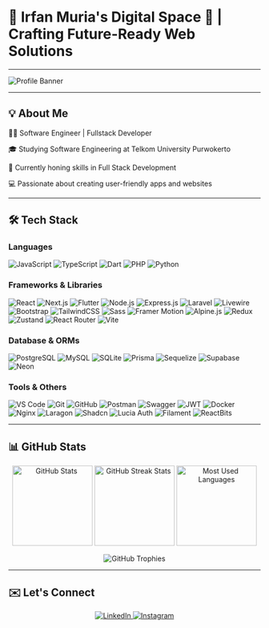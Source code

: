 # 🌟 Irfan Muria's Digital Space 🚀 | Crafting Future-Ready Web Solutions  

---

![Profile Banner](https://readme-typing-svg.demolab.com?font=Fira+Code&weight=600&size=24&duration=4000&pause=1000&color=5CB3FF&width=435&lines=Hi+There!+I'm+Irfan+Muria+👋;Welcome+to+my+GitHub+Profile!;Passionate+Web+%26+Mobile+Developer;Always+Learning+and+Building!)

---

## 💡 About Me

👨‍💻 Software Engineer | Fullstack Developer 

🎓 Studying Software Engineering at Telkom University Purwokerto

🌱 Currently honing skills in Full Stack Development

💻 Passionate about creating user-friendly apps and websites

---

## 🛠️ Tech Stack 
### Languages 
![JavaScript](https://img.shields.io/badge/JavaScript-F7DF1E?logo=javascript&logoColor=black&style=for-the-badge) ![TypeScript](https://img.shields.io/badge/TypeScript-3178C6?logo=typescript&logoColor=white&style=for-the-badge) ![Dart](https://img.shields.io/badge/Dart-0175C2?logo=dart&logoColor=white&style=for-the-badge) ![PHP](https://img.shields.io/badge/PHP-777BB4?logo=php&logoColor=white&style=for-the-badge) ![Python](https://img.shields.io/badge/Python-3776AB?logo=python&logoColor=white&style=for-the-badge)

### Frameworks & Libraries 
![React](https://img.shields.io/badge/React-61DAFB?logo=react&logoColor=black&style=for-the-badge) ![Next.js](https://img.shields.io/badge/Next.js-000000?logo=nextdotjs&logoColor=white&style=for-the-badge) ![Flutter](https://img.shields.io/badge/Flutter-02569B?logo=flutter&logoColor=white&style=for-the-badge) ![Node.js](https://img.shields.io/badge/Node.js-339933?logo=node.js&logoColor=white&style=for-the-badge) ![Express.js](https://img.shields.io/badge/Express.js-000000?logo=express&logoColor=white&style=for-the-badge) ![Laravel](https://img.shields.io/badge/Laravel-FF2D20?logo=laravel&logoColor=white&style=for-the-badge) ![Livewire](https://img.shields.io/badge/Livewire-4E56A6?logo=livewire&logoColor=white&style=for-the-badge) ![Bootstrap](https://img.shields.io/badge/Bootstrap-7952B3?logo=bootstrap&logoColor=white&style=for-the-badge) ![TailwindCSS](https://img.shields.io/badge/TailwindCSS-06B6D4?logo=tailwindcss&logoColor=white&style=for-the-badge) ![Sass](https://img.shields.io/badge/Sass-CC6699?logo=sass&logoColor=white&style=for-the-badge) ![Framer Motion](https://img.shields.io/badge/Framer%20Motion-0055FF?logo=framer&logoColor=white&style=for-the-badge) ![Alpine.js](https://img.shields.io/badge/Alpine.js-77C1D2?logo=alpinedotjs&logoColor=black&style=for-the-badge) ![Redux](https://img.shields.io/badge/Redux-764ABC?logo=redux&logoColor=white&style=for-the-badge) ![Zustand](https://img.shields.io/badge/Zustand-181717?🐻Color=white&style=for-the-badge) ![React Router](https://img.shields.io/badge/React%20Router-CA4245?logo=reactrouter&logoColor=white&style=for-the-badge) ![Vite](https://img.shields.io/badge/Vite-646CFF?logo=vite&logoColor=white&style=for-the-badge) 

### Database & ORMs 
![PostgreSQL](https://img.shields.io/badge/PostgreSQL-4169E1?logo=postgresql&logoColor=white&style=for-the-badge) ![MySQL](https://img.shields.io/badge/MySQL-4479A1?logo=mysql&logoColor=white&style=for-the-badge) ![SQLite](https://img.shields.io/badge/SQLite-003B57?logo=sqlite&logoColor=white&style=for-the-badge) ![Prisma](https://img.shields.io/badge/Prisma-2D3748?logo=prisma&logoColor=white&style=for-the-badge) ![Sequelize](https://img.shields.io/badge/Sequelize-52B0E7?logo=sequelize&logoColor=white&style=for-the-badge) ![Supabase](https://img.shields.io/badge/Supabase-3ECF8E?logo=supabase&logoColor=white&style=for-the-badge) ![Neon](https://img.shields.io/badge/Neon-0088FF?logo=neon&logoColor=white&style=for-the-badge) 

### Tools & Others 
![VS Code](https://img.shields.io/badge/VS%20Code-007ACC?logo=visual-studio-code&logoColor=white&style=for-the-badge) ![Git](https://img.shields.io/badge/Git-F05032?logo=git&logoColor=white&style=for-the-badge) ![GitHub](https://img.shields.io/badge/GitHub-181717?logo=github&logoColor=white&style=for-the-badge) ![Postman](https://img.shields.io/badge/Postman-FF6C37?logo=postman&logoColor=white&style=for-the-badge) ![Swagger](https://img.shields.io/badge/Swagger-85EA2D?logo=swagger&logoColor=white&style=for-the-badge) ![JWT](https://img.shields.io/badge/JWT-000000?logo=jsonwebtokens&logoColor=white&style=for-the-badge) ![Docker](https://img.shields.io/badge/Docker-2496ED?logo=docker&logoColor=white&style=for-the-badge) ![Nginx](https://img.shields.io/badge/Nginx-009639?logo=nginx&logoColor=white&style=for-the-badge) ![Laragon](https://img.shields.io/badge/Laragon-0E83CD?logo=laragon&logoColor=white&style=for-the-badge) ![Shadcn](https://img.shields.io/badge/shadcn/ui-000000?logo=ui&logoColor=white&style=for-the-badge) ![Lucia Auth](https://img.shields.io/badge/Lucia%20Auth-000000?logo=auth0&logoColor=white&style=for-the-badge) ![Filament](https://img.shields.io/badge/Filament-000000?logo=filament&logoColor=white&style=for-the-badge) ![ReactBits](https://img.shields.io/badge/ReactBits-61DAFB?logo=react&logoColor=black&style=for-the-badge)

---

## 📊 GitHub Stats
<p align="center">
  <img src="https://github-readme-stats.vercel.app/api?username=irpanzy&show_icons=true&theme=radical" alt="GitHub Stats" height="160" />
  <img src="https://github-readme-streak-stats.herokuapp.com/?user=irpanzy&theme=radical" alt="GitHub Streak Stats" height="160" />
  <img src="https://github-readme-stats.vercel.app/api/top-langs/?username=irpanzy&layout=compact&theme=radical" alt="Most Used Languages" height="160" />
</p>

<p align="center">
  <img src="https://github-profile-trophy.vercel.app/?username=irpanzy&theme=gruvbox&no-frame=true&row=1&column=6" alt="GitHub Trophies" />
</p>

---

## ✉️ Let's Connect
<p align="center">
  <a href="https://www.linkedin.com/in/irfanmuria/" target="_blank">
    <img src="https://img.shields.io/badge/LinkedIn-0077B5?logo=linkedin&logoColor=white&style=for-the-badge" alt="LinkedIn" />
  </a>
  <a href="https://www.instagram.com/irfanmuriaa/" target="_blank">
    <img src="https://img.shields.io/badge/Instagram-E4405F?logo=instagram&logoColor=white&style=for-the-badge" alt="Instagram" />
  </a>
</p>
